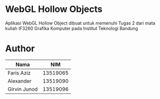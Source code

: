 # WebGL Hollow Objects
Aplikasi WebGL Hollow Object dibuat untuk memenuhi Tugas 2 dari mata kuliah IF3260 Grafika Komputer pada Institut Teknologi Bandung
# Author
| Nama     | NIM |
| ----------- | ----------- |
| Faris Aziz       | 13519065       |
| Alexander   | 13519090        |
| Girvin Junod   | 13519096        |